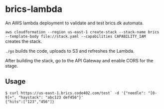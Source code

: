 # brics-lambda

An AWS lambda deployment to validate and test brics.dk automata.

`aws cloudformation --region us-east-1 create-stack --stack-name brics --template-body file://stack.yaml --capabilities CAPABILITY_IAM` creates the stack.

`./go` builds the code, uploads to S3 and refreshes the Lambda.

After building the stack, go to the API Gateway and enable CORS for the stage.

## Usage

```
$ curl https://us-east-1.brics.code402.com/test` -d '{"needle": "[0-9]+", "haystack": "abc123 def456"}'
{"hits":["123","456"]}
```
